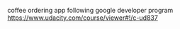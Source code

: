 coffee ordering app following google developer program
https://www.udacity.com/course/viewer#!/c-ud837